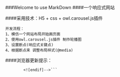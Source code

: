 ###Welcome to use MarkDown
####一个响应式网站

####采用技术：H5 + css + owl.carousel.js插件

	开发流程： 
	1、模仿一个网站布局开始画页面	
	2、使用owl.carousel.js插件 制作轮播图
	3、设置断点(响应式关键点)
	4、根据断点来 调整布局样式(@media)

####浏览器更新提示：

```<!--[if let IE 8]		<p class="browserupgrade">您的浏览器版本太低，请到<a href="http://browsehappy.com/">这里</a>更新，已获取更加完美的体验。</p>
		<![endif]-->```
		

